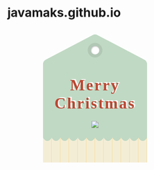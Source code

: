# javamaks.github.io

<!DOCTYPE html>
<html lang="ru">
<meta charset="utf-8">
<head>
	<link rel="stylesheet" type="text/css" href="snow.css">
	<title></title>
</head>
<script src="script.js"></script>
<body>
 
 <div class="tag-inner">
<h3>Merry<br>Christmas</h3>
<p><img src="https://html5book.ru/wp-content/uploads/2017/05/bells.png"></p>
<div class="tag-line"></div>
</div>
<style>* {
   box-sizing: border-box;
}
.tag-inner {
   position: relative;
   width: 240px;
   margin: 100px auto 0;
   padding: 30px 0 0;
   background: #C0D9C4;
}
.tag-inner:before {
   content: "";
   position: absolute;
   z-index: -1;
   top: -120px;
   width: 240px;
   height: 240px;
   background: #C0D9C4;
   transform: scale(0.76, 0.4) rotate(45deg);
   border-bottom-left-radius: 30px;
   border-top-left-radius: 10px;
   border-top-right-radius: 30px;
}
.tag-inner:after {
   content: "";
   position: absolute;
   z-index: 10;
   top: -40px;
   left: calc(50% - 10px);
   width: 20px;
   height: 20px;
   border-radius: 50%;
   background: #ffffff;
   box-shadow: inset 1px 1px 3px rgba(0, 0, 0, .3), 0 0 0 7px rgba(0, 0, 0, .08);
}
.tag-inner h3 {
   margin: 0;
   font-family: 'Great Vibes', cursive;
   font-size: 36px;
   text-align: center;
   letter-spacing: 3px;
   color: #BA4732;
   text-shadow: 3px -2px 0 white;
}
.tag-inner p {
   position: relative;
   margin: 0;
   padding: 20px;
   text-align: center;
}
.tag-inner p:after {
   content: "";
   position: absolute;
   width: 100%;
   height: 10px;
   left: 0;
   bottom: -10px;
   background: radial-gradient(#C0D9C4 0%, #C0D9C4 70%, rgba(255, 255, 255, 0) 70%, rgba(255, 255, 255, 0) 100%) 0 -10px;
   background-size: 20px 20px;
   background-repeat: repeat-x;
}
.tag-line {
   height: 60px;
   background: repeating-linear-gradient(90deg, #F4EDD6, #F4EDD6 19px, #f4dc9c 19px, #f4dc9c 20px);
}</style>
</body>
</html>
